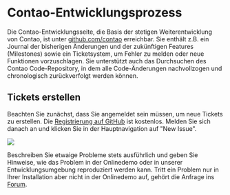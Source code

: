 # Contao-Entwicklungsprozess

Die Contao-Entwicklungsseite, die Basis der stetigen Weiterentwicklung von
Contao, ist unter [github.com/contao][1] erreichbar. Sie enthält z.B. ein
Journal der bisherigen Änderungen und der zukünftigen Features (Milestones)
sowie ein Ticketsystem, um Fehler zu melden oder neue Funktionen vorzuschlagen.
Sie unterstützt auch das Durchsuchen des Contao Code-Repository, in dem alle
Code-Änderungen nachvollzogen und chronologisch zurückverfolgt werden können.


## Tickets erstellen

Beachten Sie zunächst, dass Sie angemeldet sein müssen, um neue Tickets zu
erstellen. Die [Registrierung auf GitHub][2] ist kostenlos. Melden Sie sich
danach an und klicken Sie in der Hauptnavigation auf "New Issue".

![](https://raw.github.com/contao/docs/3.1/manual/de/images/new-issue.jpg)

Beschreiben Sie etwaige Probleme stets ausführlich und geben Sie Hinweise, wie
das Problem in der Onlinedemo oder in unserer Entwicklungsumgebung reproduziert
werden kann. Tritt ein Problem nur in Ihrer Installation aber nicht in der
Onlinedemo auf, gehört die Anfrage ins [Forum][3].


[1]: https://github.com/contao/core
[2]: https://github.com/signup/free
[3]: https://community.contao.org/de/
